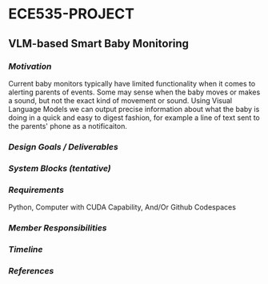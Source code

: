 # ECE535-PROJECT
## VLM-based Smart Baby Monitoring

### *Motivation*
Current baby monitors typically have limited functionality when it comes to alerting parents of events. Some may sense when the baby moves or makes a sound, but not the exact kind of movement or sound. 
Using Visual Language Models we can output precise information about what the baby is doing in a quick and easy to digest fashion, for example a line of text sent to the parents' phone as a notificaiton. 
### *Design Goals / Deliverables*

### *System Blocks (tentative)*

### *Requirements*
Python, Computer with CUDA Capability, And/Or Github Codespaces
### *Member Responsibilities*

### *Timeline*

### *References*




